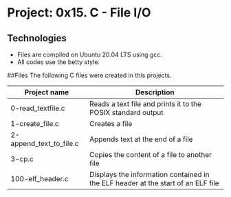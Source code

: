 # Project: 0x15. C - File I/O

## Technologies
* Files are compiled on Ubuntu 20.04 LTS using gcc.
* All codes use the betty style.

##Files
The following C files were created in this projects.

| Project name | Description |
| ------------ | ----------- |
| 0-read_textfile.c | Reads a text file and prints it to the POSIX standard output |
| 1-create_file.c | Creates a file |
| 2-append_text_to_file.c | Appends text at the end of a file |
| 3-cp.c | Copies the content of a file to another file |
| 100-elf_header.c | Displays the information contained in the ELF header at the start of an ELF file |
